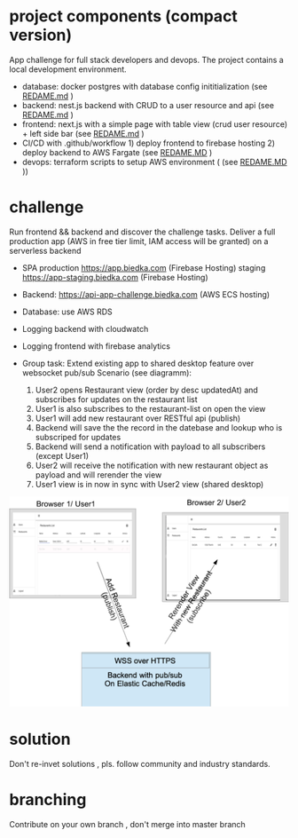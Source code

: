 # project components (compact version)
App challenge for full stack developers and devops. The project contains a local development environment.
- database:  docker postgres with database config inititialization (see [REDAME.md](database/README.md) )
- backend:  nest.js backend with CRUD to a user resource and api (see [REDAME.md](backend/README.md) )
- frontend: next.js with a simple page with table view (crud user resource) + left side bar (see [REDAME.md](frontend/README.md) )
- CI/CD with  .github/workflow 1) deploy frontend to firebase hosting 2) deploy backend to AWS Fargate  (see [REDAME.MD](devops/README.MD) )
- devops:  terraform scripts to setup AWS environment ( (see [REDAME.MD](devops/README.MD) ))  

# challenge
Run frontend && backend and discover the challenge tasks. 
Deliver a full production app (AWS in free tier limit, IAM access will be granted) on a serverless backend 
- SPA production  https://app.biedka.com  (Firebase Hosting) staging https://app-staging.biedka.com  (Firebase Hosting)
- Backend: https://api-app-challenge.biedka.com (AWS ECS hosting)
- Database: use  AWS RDS    
- Logging backend with cloudwatch 
- Logging frontend with firebase analytics 

- Group task: Extend existing app to shared desktop feature over websocket pub/sub 
Scenario (see diagramm):
    1. User2 opens Restaurant view (order by desc updatedAt) and subscribes for updates on the restaurant list
    2. User1 is also subscribes to the restaurant-list on open the view
    3. User1 will add new restaurant over RESTful api (publish)
    4. Backend will save the the record in the datebase and lookup who is subscriped for updates
    5. Backend will send a notification with payload to all subscribers (except User1)
    5. User2 will receive the notification with new restaurant object as payload and will rerender the view
    6. User1 view is in now in sync with User2 view (shared desktop)

![](Challenge-Task.png)
 
# solution
Don't re-invet solutions , pls. follow community and industry standards. 

# branching
Contribute on your own branch , don't merge into master branch 
